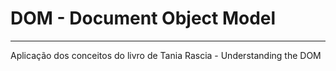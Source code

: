# DOM - Document Object Model
---
Aplicação dos conceitos do livro de Tania Rascia - Understanding the DOM
